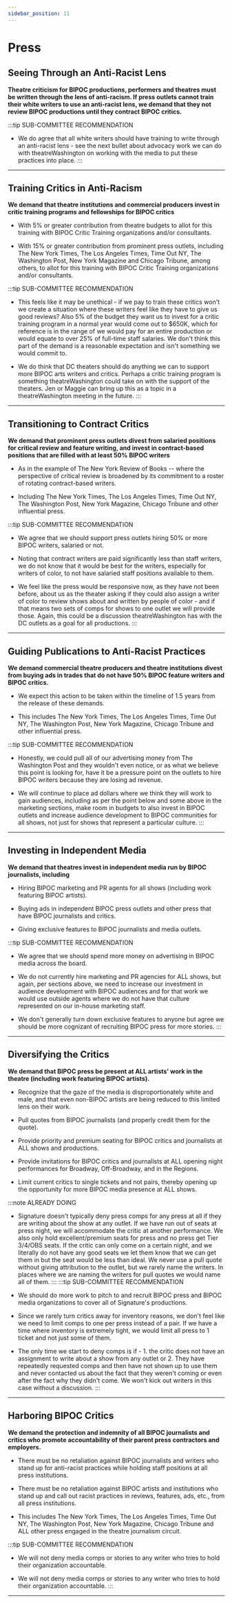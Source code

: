 ```yaml
---
sidebar_position: 11
---
```


# Press

## Seeing Through an Anti-Racist Lens

**Theatre criticism for BIPOC productions, performers and theatres must be written through the lens of anti-racism. If press outlets cannot train their white writers to use an anti-racist lens, we demand that they not review BIPOC productions until they contract BIPOC critics.** 

:::tip SUB-COMMITTEE RECOMMENDATION
* We do agree that all white writers should have training to write through an anti-racist lens - see the next bullet about advocacy work we can do with theatreWashington on working with the media to put these practices into place. 
:::

---

## Training Critics in Anti-Racism

**We demand that theatre institutions and commercial producers invest in critic training programs and fellowships for BIPOC critics** 

* With 5% or greater contribution from theatre budgets to allot for this training with BIPOC Critic Training organizations and/or consultants. 

* With 15% or greater contribution from prominent press outlets, including The New York Times, The Los Angeles Times, Time Out NY, The Washington Post, New York Magazine and Chicago Tribune, among others, to allot for this training with BIPOC Critic Training organizations and/or consultants. 

:::tip SUB-COMMITTEE RECOMMENDATION
* This feels like it may be unethical - if we pay to train these critics won't we create a situation where these writers feel like they have to give us good reviews? Also 5% of the budget they want us to invest for a critic training program in a normal year would come out to $650K, which for reference is in the range of we would pay for an entire production or would equate to over 25% of full-time staff salaries. We don't think this part of the demand is a reasonable expectation and isn't something we would commit to.

* We do think that DC theaters should do anything we can to support more BIPOC arts writers and critics. Perhaps a critic training program is something theatreWashington could take on with the support of the theaters. Jen or Maggie can bring up this as a topic in a theatreWashington meeting in the future. 
:::

---

## Transitioning to Contract Critics

**We demand that prominent press outlets divest from salaried positions for critical review and feature writing, and invest in contract-based positions that are filled with at least 50% BIPOC writers**

* As in the example of The New York Review of Books -- where the perspective of critical review is broadened by its commitment to a roster of rotating contract-based writers. 

* Including The New York Times, The Los Angeles Times, Time Out NY, The Washington Post, New York Magazine, Chicago Tribune and other influential press. 

:::tip SUB-COMMITTEE RECOMMENDATION
* We agree that we should support press outlets hiring 50% or more BIPOC writers, salaried or not.

* Noting that contract writers are paid significantly less than staff writers, we do not know that it would be best for the writers, especially for writers of color, to not have salaried staff positions available to them.

* We feel like the press would be responsive now, as they have not been before, about us as the theater asking if they could also assign a writer of color to review shows about and written by people of color - and if that means two sets of comps for shows to one outlet we will provide those. Again, this could be a discussion theatreWashington has with the DC outlets as a goal for all productions. 
:::

---

## Guiding Publications to Anti-Racist Practices

**We demand commercial theatre producers and theatre institutions divest from buying ads in trades that do not have 50% BIPOC feature writers and BIPOC critics.** 

* We expect this action to be taken within the timeline of 1.5 years from the release of these demands. 

* This includes The New York Times, The Los Angeles Times, Time Out NY, The Washington Post, New York Magazine, Chicago Tribune and other influential press. 

:::tip SUB-COMMITTEE RECOMMENDATION
* Honestly, we could pull all of our advertising money from The Washington Post and they wouldn't even notice, or as what we believe this point is looking for, have it be a pressure point on the outlets to hire BIPOC writers because they are losing ad revenue.

* We will continue to place ad dollars where we think they will work to gain audiences, including as per the point below and some above in the marketing sections, make room in budgets to also invest in BIPOC outlets and increase audience development to BIPOC communities for all shows, not just for shows that represent a particular culture. 
:::

---

## Investing in Independent Media

**We demand that theatres invest in independent media run by BIPOC journalists, including** 

* Hiring BIPOC marketing and PR agents for all shows (including work featuring BIPOC artists). 

* Buying ads in independent BIPOC press outlets and other press that have BIPOC journalists and critics. 

* Giving exclusive features to BIPOC journalists and media outlets. 

:::tip SUB-COMMITTEE RECOMMENDATION
* We agree that we should spend more money on advertising in BIPOC media across the board.

* We do not currently hire marketing and PR agencies for ALL shows, but again, per sections above, we need to increase our investment in audience development with BIPOC audiences and for that work we would use outside agents where we do not have that culture represented on our in-house marketing staff.

* We don't generally turn down exclusive features to anyone but agree we should be more cognizant of recruiting BIPOC press for more stories. 
:::

---

## Diversifying the Critics

**We demand that BIPOC press be present at ALL artists’ work in the theatre (including work featuring BIPOC artists).** 

* Recognize that the gaze of the media is disproportionately white and male, and that even non-BIPOC artists are being reduced to this limited lens on their work. 

* Pull quotes from BIPOC journalists (and properly credit them for the quote). 

* Provide priority and premium seating for BIPOC critics and journalists at ALL shows and productions. 

* Provide invitations for BIPOC critics and journalists at ALL opening night performances for Broadway, Off-Broadway, and in the Regions. 

* Limit current critics to single tickets and not pairs, thereby opening up the opportunity for more BIPOC media presence at ALL shows. 

:::note ALREADY DOING
* Signature doesn't typically deny press comps for any press at all if they are writing about the show at any outlet. If we have run out of seats at press night, we will accommodate the critic at another performance. We also only hold excellent/premium seats for press and no press get Tier 3/4/OBS seats. If the critic can only come on a certain night, and we literally do not have any good seats we let them know that we can get them in but the seat would be less than ideal. We never use a pull quote without giving attribution to the outlet, but we rarely name the writers. In places where we are naming the writers for pull quotes we would name all of them.
:::
:::tip SUB-COMMITTEE RECOMMENDATION
* We should do more work to pitch to and recruit BIPOC press and BIPOC media organizations to cover all of Signature's productions.

* Since we rarely turn critics away for inventory reasons, we don't feel like we need to limit comps to one per press instead of a pair. If we have a time where inventory is extremely tight, we would limit all press to 1 ticket and not just some of them.

* The only time we start to deny comps is if - 1. the critic does not have an assignment to write about a show from any outlet or 2. They have repeatedly requested comps and then have not shown up to use them and never contacted us about the fact that they weren't coming or even after the fact why they didn't come. We won't kick out writers in this case without a discussion. 
:::

---

## Harboring BIPOC Critics

**We demand the protection and indemnity of all BIPOC journalists and critics who promote accountability of their parent press contractors and employers.** 

* There must be no retaliation against BIPOC journalists and writers who stand up for anti-racist practices while holding staff positions at all press institutions. 

* There must be no retaliation against BIPOC artists and institutions who stand up and call out racist practices in reviews, features, ads, etc., from all press institutions. 

* This includes The New York Times, The Los Angeles Times, Time Out NY, The Washington Post, New York Magazine, Chicago Tribune and ALL other press engaged in the theatre journalism circuit. 

:::tip SUB-COMMITTEE RECOMMENDATION
* We will not deny media comps or stories to any writer who tries to hold their organization accountable.

* We will not deny media comps or stories to any writer who tries to hold their organization accountable. 
:::

---